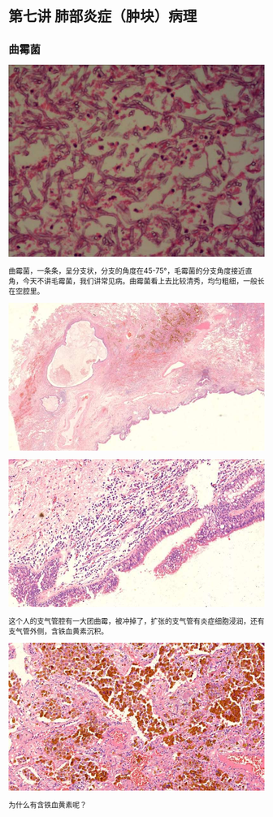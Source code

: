 # 第七讲 肺部炎症（肿块）病理
## 曲霉菌

![](./_image/0c96b6eae49a4a3f30e962d7b35518d.jpg)

曲霉菌，一条条，呈分支状，分支的角度在45-75°，毛霉菌的分支角度接近直角，今天不讲毛霉菌，我们讲常见病。曲霉菌看上去比较清秀，均匀粗细，一般长在空腔里。

![](./_image/28c8df17ae22cc6a1565301b87f7bd7.jpg)

![](./_image/7067a89969abbbf0835bd2ddb3052f0.jpg)

这个人的支气管腔有一大团曲霉，被冲掉了，扩张的支气管有炎症细胞浸润，还有支气管外侧，含铁血黄素沉积。

![](./_image/ffedc7574b6e5753b42dcc7997ddf55.jpg)

为什么有含铁血黄素呢？


